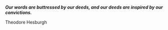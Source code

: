 _**Our words are buttressed by our deeds, and our deeds are inspired by our convictions.**_

Theodore Hesburgh